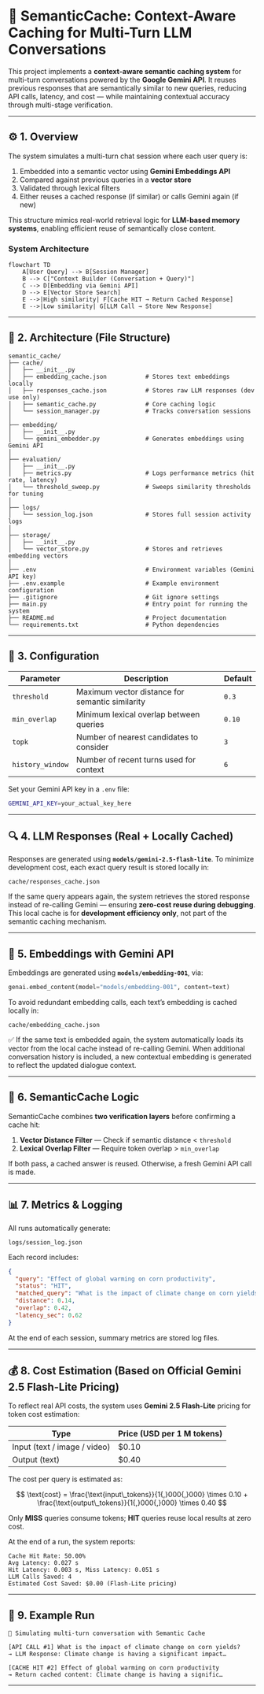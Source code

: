 # 🧠 SemanticCache: Context-Aware Caching for Multi-Turn LLM Conversations

This project implements a **context-aware semantic caching system** for multi-turn conversations powered by the **Google Gemini API**.
It reuses previous responses that are semantically similar to new queries, reducing API calls, latency, and cost — while maintaining contextual accuracy through multi-stage verification.

---

## ⚙️ 1. Overview

The system simulates a multi-turn chat session where each user query is:

1. Embedded into a semantic vector using **Gemini Embeddings API**
2. Compared against previous queries in a **vector store**
3. Validated through lexical filters
4. Either reuses a cached response (if similar) or calls Gemini again (if new)

This structure mimics real-world retrieval logic for **LLM-based memory systems**, enabling efficient reuse of semantically close content.

### System Architecture
```mermaid
flowchart TD
    A[User Query] --> B[Session Manager]
    B --> C["Context Builder (Conversation + Query)"]
    C --> D[Embedding via Gemini API]
    D --> E[Vector Store Search]
    E -->|High similarity| F[Cache HIT → Return Cached Response]
    E -->|Low similarity| G[LLM Call → Store New Response]
```

---

## 🧩 2. Architecture (File Structure)

```
semantic_cache/
├── cache/
│   ├── __init__.py
│   ├── embedding_cache.json           # Stores text embeddings locally
│   ├── responses_cache.json           # Stores raw LLM responses (dev use only)
│   ├── semantic_cache.py              # Core caching logic
│   └── session_manager.py             # Tracks conversation sessions
│
├── embedding/
│   ├── __init__.py
│   └── gemini_embedder.py             # Generates embeddings using Gemini API
│
├── evaluation/
│   ├── __init__.py
│   ├── metrics.py                     # Logs performance metrics (hit rate, latency)
│   └── threshold_sweep.py             # Sweeps similarity thresholds for tuning
│
├── logs/
│   └── session_log.json               # Stores full session activity logs
│
├── storage/
│   ├── __init__.py
│   └── vector_store.py                # Stores and retrieves embedding vectors
│
├── .env                               # Environment variables (Gemini API key)
├── .env.example                       # Example environment configuration
├── .gitignore                         # Git ignore settings
├── main.py                            # Entry point for running the system
├── README.md                          # Project documentation
└── requirements.txt                   # Python dependencies
```

---

## 🔧 3. Configuration

| Parameter        | Description                                     | Default |
| ---------------- | ----------------------------------------------- | ------- |
| `threshold`      | Maximum vector distance for semantic similarity | `0.3`   |
| `min_overlap`    | Minimum lexical overlap between queries         | `0.10`  |
| `topk`           | Number of nearest candidates to consider        | `3`     |
| `history_window` | Number of recent turns used for context         | `6`     |

Set your Gemini API key in a `.env` file:

```bash
GEMINI_API_KEY=your_actual_key_here
```

---

## 🔍 4. LLM Responses (Real + Locally Cached)

Responses are generated using **`models/gemini-2.5-flash-lite`**.
To minimize development cost, each exact query result is stored locally in:

```
cache/responses_cache.json
```

If the same query appears again, the system retrieves the stored response instead of re-calling Gemini — ensuring **zero-cost reuse during debugging**.
This local cache is for **development efficiency only**, not part of the semantic caching mechanism.

---

## 🧠 5. Embeddings with Gemini API

Embeddings are generated using **`models/embedding-001`**, via:

```python
genai.embed_content(model="models/embedding-001", content=text)
```

To avoid redundant embedding calls, each text’s embedding is cached locally in:

```
cache/embedding_cache.json
```

✅ If the same text is embedded again, the system automatically loads its vector from the local cache instead of re-calling Gemini.
When additional conversation history is included, a new contextual embedding is generated to reflect the updated dialogue context.

---

## 🚀 6. SemanticCache Logic

SemanticCache combines **two verification layers** before confirming a cache hit:

1. **Vector Distance Filter** — Check if semantic distance < `threshold`
2. **Lexical Overlap Filter** — Require token overlap > `min_overlap`

If both pass, a cached answer is reused. Otherwise, a fresh Gemini API call is made.

---

## 📊 7. Metrics & Logging

All runs automatically generate:

```
logs/session_log.json
```

Each record includes:

```json
{
  "query": "Effect of global warming on corn productivity",
  "status": "HIT",
  "matched_query": "What is the impact of climate change on corn yields?",
  "distance": 0.14,
  "overlap": 0.42,
  "latency_sec": 0.62
}
```

At the end of each session, summary metrics are stored log files.

---

## 💰 8. Cost Estimation (Based on Official Gemini 2.5 Flash-Lite Pricing)

To reflect real API costs, the system uses **Gemini 2.5 Flash-Lite** pricing for token cost estimation:

| Type                         | Price (USD per 1 M tokens) |
| ---------------------------- | -------------------------- |
| Input (text / image / video) | $0.10                      |
| Output (text)                | $0.40                      |

The cost per query is estimated as:

$$
\text{cost} = \frac{\text{input\_tokens}}{1{,}000{,}000} \times 0.10 + \frac{\text{output\_tokens}}{1{,}000{,}000} \times 0.40
$$

Only **MISS** queries consume tokens; **HIT** queries reuse local results at zero cost.

At the end of a run, the system reports:

```
Cache Hit Rate: 50.00%
Avg Latency: 0.027 s
Hit Latency: 0.003 s, Miss Latency: 0.051 s
LLM Calls Saved: 4
Estimated Cost Saved: $0.00 (Flash-Lite pricing)
```

---

## 🧪 9. Example Run

```
💬 Simulating multi-turn conversation with Semantic Cache

[API CALL #1] What is the impact of climate change on corn yields?  
→ LLM Response: Climate change is having a significant impact…

[CACHE HIT #2] Effect of global warming on corn productivity  
→ Return cached content: Climate change is having a signific…
```
---


